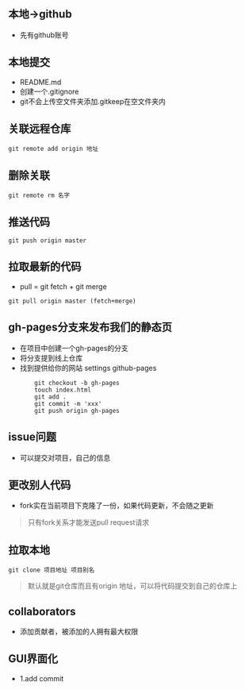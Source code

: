 ## 本地->github
- 先有github账号
## 本地提交
- README.md
- 创建一个.gitignore
- git不会上传空文件夹添加.gitkeep在空文件夹内

## 关联远程仓库
```
git remote add origin 地址
```

## 删除关联
```
git remote rm 名字
```

## 推送代码
```
git push origin master
```

## 拉取最新的代码
- pull = git fetch  + git merge
```
git pull origin master (fetch+merge)
```

## gh-pages分支来发布我们的静态页
- 在项目中创建一个gh-pages的分支
- 将分支提到线上仓库
- 找到提供给你的网站 settings github-pages
    ```
        git checkout -b gh-pages
        touch index.html
        git add .
        git commit -m 'xxx'
        git push origin gh-pages
    ```

## issue问题
- 可以提交对项目，自己的信息

## 更改别人代码
- fork实在当前项目下克隆了一份，如果代码更新，不会随之更新

> 只有fork关系才能发送pull request请求

## 拉取本地
```
git clone 项目地址 项目别名
```

> 默认就是git仓库而且有origin 地址，可以将代码提交到自己的仓库上

## collaborators
- 添加贡献者，被添加的人拥有最大权限

## GUI界面化
- 1.add commit
